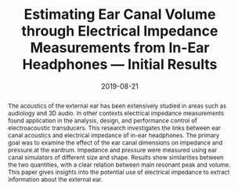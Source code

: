 ---
layout        : default-publication
title         : "Estimating Ear Canal Volume through Electrical Impedance Measurements from In-Ear Headphones — Initial Results"
collection    : publications
permalink     : /publications/2019-08-21-comunita2019earcanal

abstract      : "The acoustics of the external ear has been extensively studied in areas such as audiology and 3D audio. In other contexts electrical       impedance measurements found application in the analysis, design, and performance control of electroacoustic transducers. This research investigates the links between ear canal acoustics and electrical impedance of in-ear headphones. The primary goal was to examine the effect of the ear canal dimensions on impedance and pressure at the eardrum. Impedance and pressure were measured using ear canal simulators of different size and shape. Results show similarities between the two quantities, with a clear relation between main resonant peak and volume. This paper gives insights into the potential use of electrical impedance to extract information about the external ear."

date          : 2019-08-21
venue         : '2019 AES INTERNATIONAL CONFERENCE ON HEADPHONE TECHNOLOGY (August 2019)'
paperurl      : 
image         : '/files/comunita2019earcanal.jpg'
imagewidth    : 100.0
poster        : 
presentation  : '/files/comunita2019earcanal-presentation.pdf'
code          :
data          : 
dataname      : 
categories    : 
citation      : 'Comunità, M. and Picinali, L. <b>"Estimating Ear Canal Volume through Electrical Impedance Measurements from In-Ear Headphones — Initial Results"</b> - <i>Audio Engineering Society Conference: 2019 AES International Conference on Headphone Technology. Audio Engineering Society, 2019.</i>'
author_profile: true
---